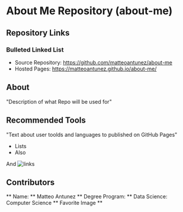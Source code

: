 # About Me Repository (about-me)
## Repository Links

### Bulleted Linked List
* Source Repository: https://github.com/matteoantunez/about-me
* Hosted Pages: https://matteoantunez.github.io/about-me/

## About
"Description of what Repo will be used for"

## Recommended Tools
"Text about user toolds and languages to published on GitHub Pages"

* Lists 
* Also

And ![links]("facebook.com")

## Contributors
** Name: ** Matteo Antunez
** Degree Program: ** Data Science: Computer Science
** Favorite Image ** 
